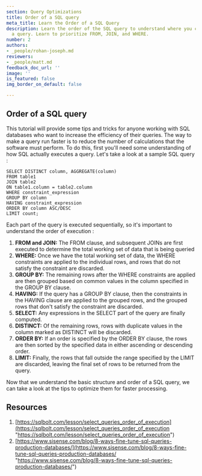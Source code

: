 ```yaml
---
section: Query Optimizations
title: Order of a SQL query
meta_title: Learn the Order of a SQL Query
description: Learn the order of the SQL query to understand where you can optimize
  a query. Learn to prioritize FROM, JOIN, and WHERE.
number: 2
authors:
- _people/rohan-joseph.md
reviewers:
- _people/matt.md
feedback_doc_url: ''
image: ''
is_featured: false
img_border_on_default: false

---
```

## Order of a SQL query

This tutorial will provide some tips and tricks for anyone working with SQL databases who want to increase the efficiency of their queries. The way to make a query run faster is to reduce the number of calculations that the software must perform. To do this, first you'll need some understanding of how SQL actually executes a query. Let's take a look at a sample SQL query :

    SELECT DISTINCT column, AGGREGATE(column)
    FROM table1
    JOIN table2
    ON table1.column = table2.column
    WHERE constraint_expression
    GROUP BY column
    HAVING constraint_expression
    ORDER BY column ASC/DESC
    LIMIT count;

Each part of the query is executed sequentially, so it's important to understand the order of execution :

1. **FROM and JOIN:** The FROM clause, and subsequent JOINs are first executed to determine the total working set of data that is being queried
2. **WHERE:** Once we have the total working set of data, the WHERE constraints are applied to the individual rows, and rows that do not satisfy the constraint are discarded.
3. **GROUP BY:** The remaining rows after the WHERE constraints are applied are then grouped based on common values in the column specified in the GROUP BY clause.
4. **HAVING:** If the query has a GROUP BY clause, then the constraints in the HAVING clause are applied to the grouped rows, and the grouped rows that don't satisfy the constraint are discarded.
5. **SELECT:** Any expressions in the SELECT part of the query are finally computed.
6. **DISTINCT:** Of the remaining rows, rows with duplicate values in the column marked as DISTINCT will be discarded.
7. **ORDER BY:** If an order is specified by the ORDER BY clause, the rows are then sorted by the specified data in either ascending or descending order.
8. **LIMIT:** Finally, the rows that fall outside the range specified by the LIMIT are discarded, leaving the final set of rows to be returned from the query.

Now that we understand the basic structure and order of a SQL query, we can take a look at the tips to optimize them for faster processing.

## Resources

1. [https://sqlbolt.com/lesson/select_queries_order_of_execution](https://sqlbolt.com/lesson/select_queries_order_of_execution "https://sqlbolt.com/lesson/select_queries_order_of_execution")
2. [https://www.sisense.com/blog/8-ways-fine-tune-sql-queries-production-databases/](https://www.sisense.com/blog/8-ways-fine-tune-sql-queries-production-databases/ "https://www.sisense.com/blog/8-ways-fine-tune-sql-queries-production-databases/")